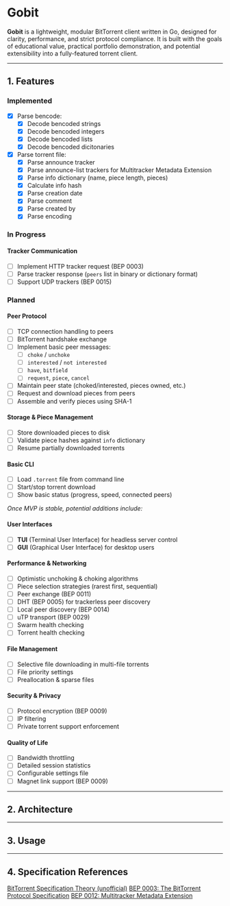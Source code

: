 # Gobit

**Gobit** is a lightweight, modular BitTorrent client written in Go, designed for clarity, performance, and strict protocol compliance. It is built with the goals of educational value, practical portfolio demonstration, and potential extensibility into a fully-featured torrent client.

---

## 1. Features

### Implemented
- [x] Parse bencode:
    - [x] Decode bencoded strings
    - [x] Decode bencoded integers
    - [x] Decode bencoded lists
    - [x] Decode bencoded dicitonaries
- [x] Parse torrent file:
    - [x] Parse announce tracker
    - [x] Parse announce-list trackers for Multitracker Metadata Extension
    - [x] Parse info dictionary (name, piece length, pieces)
    - [x] Calculate info hash
    - [x] Parse creation date
    - [x] Parse comment
    - [x] Parse created by
    - [x] Parse encoding

### In Progress

#### Tracker Communication
- [ ] Implement HTTP tracker request (BEP 0003)
- [ ] Parse tracker response (`peers` list in binary or dictionary format)
- [ ] Support UDP trackers (BEP 0015)

### Planned

#### Peer Protocol
- [ ] TCP connection handling to peers
- [ ] BitTorrent handshake exchange
- [ ] Implement basic peer messages:
  - [ ] `choke` / `unchoke`
  - [ ] `interested` / `not interested`
  - [ ] `have`, `bitfield`
  - [ ] `request`, `piece`, `cancel`
- [ ] Maintain peer state (choked/interested, pieces owned, etc.)
- [ ] Request and download pieces from peers
- [ ] Assemble and verify pieces using SHA-1

#### Storage & Piece Management
- [ ] Store downloaded pieces to disk
- [ ] Validate piece hashes against `info` dictionary
- [ ] Resume partially downloaded torrents

#### Basic CLI
- [ ] Load `.torrent` file from command line
- [ ] Start/stop torrent download
- [ ] Show basic status (progress, speed, connected peers)

*Once MVP is stable, potential additions include:*
#### User Interfaces
- [ ] **TUI** (Terminal User Interface) for headless server control
- [ ] **GUI** (Graphical User Interface) for desktop users

#### Performance & Networking
- [ ] Optimistic unchoking & choking algorithms
- [ ] Piece selection strategies (rarest first, sequential)
- [ ] Peer exchange (BEP 0011)
- [ ] DHT (BEP 0005) for trackerless peer discovery
- [ ] Local peer discovery (BEP 0014)
- [ ] uTP transport (BEP 0029)
- [ ] Swarm health checking
- [ ] Torrent health checking

#### File Management
- [ ] Selective file downloading in multi-file torrents
- [ ] File priority settings
- [ ] Preallocation & sparse files

#### Security & Privacy
- [ ] Protocol encryption (BEP 0009)
- [ ] IP filtering
- [ ] Private torrent support enforcement

#### Quality of Life
- [ ] Bandwidth throttling
- [ ] Detailed session statistics
- [ ] Configurable settings file
- [ ] Magnet link support (BEP 0009)

---

## 2. Architecture

---

## 3. Usage


---

## 4. Specification References
[BitTorrent Specification Theory (unofficial)](https://wiki.theory.org/BitTorrentSpecification)
[BEP 0003: The BitTorrent Protocol Specification](https://bittorrent.org/beps/bep_0003.html)
[BEP 0012: Multitracker Metadata Extension](https://www.bittorrent.org/beps/bep_0012.html)
